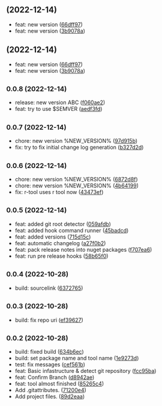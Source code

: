 ##  (2022-12-14)

* feat: new version ([66dff97](https://github.com/xenial-io/Xenial.RTool/commit/66dff97))
* feat: new version ([3b9078a](https://github.com/xenial-io/Xenial.RTool/commit/3b9078a))



##  (2022-12-14)

* feat: new version ([66dff97](https://github.com/xenial-io/Xenial.RTool/commit/66dff97))
* feat: new version ([3b9078a](https://github.com/xenial-io/Xenial.RTool/commit/3b9078a))

## <small>0.0.8 (2022-12-14)</small>

* release: new version ABC ([f060ae2](https://github.com/xenial-io/Xenial.RTool/commit/f060ae2))
* feat: try to use $SEMVER ([aedf3fd](https://github.com/xenial-io/Xenial.RTool/commit/aedf3fd))



## <small>0.0.7 (2022-12-14)</small>

* chore: new version %NEW_VERSION% ([97d915b](https://github.com/xenial-io/Xenial.RTool/commit/97d915b))
* fix: try to fix initial change log generation ([b327d2d](https://github.com/xenial-io/Xenial.RTool/commit/b327d2d))



## <small>0.0.6 (2022-12-14)</small>

* chore: new version %NEW_VERSION% ([6872d8f](https://github.com/xenial-io/Xenial.RTool/commit/6872d8f))
* chore: new version %NEW_VERSION% ([4b64199](https://github.com/xenial-io/Xenial.RTool/commit/4b64199))
* fix: r-tool uses r tool now ([43473ef](https://github.com/xenial-io/Xenial.RTool/commit/43473ef))



## <small>0.0.5 (2022-12-14)</small>

* feat: added git root detector ([059afdb](https://github.com/xenial-io/Xenial.RTool/commit/059afdb))
* feat: added hook command runner ([45badcd](https://github.com/xenial-io/Xenial.RTool/commit/45badcd))
* feat: added versions ([715d15c](https://github.com/xenial-io/Xenial.RTool/commit/715d15c))
* feat: automatic changelog ([a27f0b2](https://github.com/xenial-io/Xenial.RTool/commit/a27f0b2))
* feat: pack release notes into nuget packages ([f707ea6](https://github.com/xenial-io/Xenial.RTool/commit/f707ea6))
* feat: run pre release hooks ([58b65f0](https://github.com/xenial-io/Xenial.RTool/commit/58b65f0))



## <small>0.0.4 (2022-10-28)</small>

* build: sourcelink ([6372765](https://github.com/xenial-io/Xenial.RTool/commit/6372765))



## <small>0.0.3 (2022-10-28)</small>

* build: fix repo uri ([ef39627](https://github.com/xenial-io/Xenial.RTool/commit/ef39627))



## <small>0.0.2 (2022-10-28)</small>

* build: fixed build ([634b6ec](https://github.com/xenial-io/Xenial.RTool/commit/634b6ec))
* build: set package name and tool name ([1e9273d](https://github.com/xenial-io/Xenial.RTool/commit/1e9273d))
* test: fix messages ([cef561b](https://github.com/xenial-io/Xenial.RTool/commit/cef561b))
* feat: Basic infastructure & detect git repository ([fcc95ba](https://github.com/xenial-io/Xenial.RTool/commit/fcc95ba))
* feat: Confirm Branch ([d8942ae](https://github.com/xenial-io/Xenial.RTool/commit/d8942ae))
* feat: tool almost finished ([85265c4](https://github.com/xenial-io/Xenial.RTool/commit/85265c4))
* Add .gitattributes. ([71200e4](https://github.com/xenial-io/Xenial.RTool/commit/71200e4))
* Add project files. ([89d2eaa](https://github.com/xenial-io/Xenial.RTool/commit/89d2eaa))



